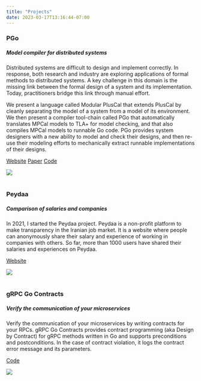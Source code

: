 ```yaml
---
title: "Projects"
date: 2023-03-17T13:16:44-07:00
---
```


<div class="row">

<div class="row">
<div class="col-12">

### PGo

</div>
</div>

<div class="row">

<div class="col-sm-9">

##### Model compiler for distributed systems

Distributed systems are difficult to design and implement correctly. In
response, both research and industry are exploring applications of formal
methods to distributed systems. A key challenge in this domain is the
missing link between the formal design of a system and its implementation.
Today, practitioners bridge this link through manual effort.

We present a language called Modular PlusCal that extends PlusCal by cleanly
separating the model of a system from a model of its environment. We then
present a compiler tool-chain called PGo that automatically translates MPCal
models to TLA+ for model checking, and that also compiles MPCal models to
runnable Go code. PGo provides system designers with a new ability to model and
check their designs, and then re-use their modeling efforts to mechanically
extract runnable implementations of their designs.

<a href="https://distcompiler.github.io/" class="btn btn-sm btn-outline-dark z-depth-0 pub-btn" role="button" target="_blank">Website</a>
<a href="/pgo23.pdf" class="btn btn-sm btn-outline-dark z-depth-0 pub-btn" role="button" target="_blank">Paper</a>
<a href="https://github.com/DistCompiler/pgo" class="btn btn-sm btn-outline-dark z-depth-0 pub-btn" role="button" target="_blank">Code</a>

</div>

<div class="col-sm-3">
<img src="/piggo.png">
</div>

</div>

</div>

<!----------------------------------------------------------------------------------->

<br>

<div class="row">

<div class="row">
<div class="col-12">

### Peydaa

</div>
</div>

<div class="row">

<div class="col-sm-9">

##### Comparison of salaries and companies

In 2021, I started the Peydaa project. Peydaa is a non-profit platform to make
transparency in the Iranian job market. It is a website where people can
anonymously share their salary and experience of working in companies with
others. So far, more than 1000 users have shared their salaries and
experiences on Peydaa.

<a href="https://peydaa.ir/" class="btn btn-sm btn-outline-dark z-depth-0 pub-btn" role="button" target="_blank">Website</a>

</div>

<div class="col-sm-3">
<img src="/peydaa.png">
</div>

</div>

</div>

<!----------------------------------------------------------------------------------->

<br>

<div class="row">

<div class="row">
<div class="col-12">

### gRPC Go Contracts
##### Verify the communication of your microservices

</div>
</div>

<div class="row">

<div class="col-sm-9">

Verify the communication of your microservices by writing contracts for your
RPCs.  gRPC Go Contracts provides contract programming (aka Design by Contract)
for gRPC methods written in Go and supports preconditions and postconditions.
In the case of contract violation, it logs the contract error message and its
parameters.

<a href="https://github.com/shayanh/grpc-go-contracts" class="btn btn-sm btn-outline-dark z-depth-0 pub-btn" role="button" target="_blank">Code</a>

</div>

<div class="col-sm-3">
<img src="/grpc-contracts.png">
</div>

</div>

</div>

<!----------------------------------------------------------------------------------->

<!--<br>-->

<!--<div class="row">-->

<!--<div class="row">-->
<!--<div class="col-12">-->

<!--### Women's Movements in Iran-->

<!--</div>-->
<!--</div>-->

<!--<div class="row">-->

<!--<div class="col-sm-9">-->

<!--Iranian people have been protesting all across the country since September 2022.-->
<!--What sparked these protests was the death of Mahsa Amini, a 22 year old woman,-->
<!--who was killed at the hands of the so called "morality police" due to having-->
<!--"improper" hijab. Some call this movement a revolution that is primarily led by-->
<!--youth and women, with its main slogan being "Women, Life, Freedom". In this-->
<!--project, I reviewed Iranian women’s living conditions in the past 40 years and-->
<!--provide a history of previous uprisings to better understand the underlying-->
<!--causes of one of the most significant revolutions in modern history that is-->
<!--currently happening in Iran.-->

<!--<a href="#" class="btn btn-sm btn-outline-dark z-depth-0 pub-btn" role="button">Slides</a>-->

<!--</div>-->

<!--<div class="col-sm-3">-->
<!--<img src="/iran.jpg">-->
<!--<figcaption class="figure-caption text-center">Photo by Hengameh Golestan</figcaption>-->
<!--</div>-->

<!--</div>-->

<!--</div>-->


